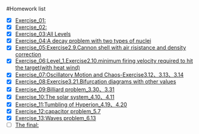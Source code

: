 #Homework list
- [x] [Exercise_01:]()
- [x] [Exercise_02:](https://www.zybuluo.com/cszzlhh/note/505447)
- [x] [Exercise_03:All Levels](https://www.zybuluo.com/cszzlhh/note/513193)
- [x] [Exercise_04:A decay problem with two types of nuclei](https://www.zybuluo.com/cszzlhh/note/525942)
- [x] [Exercise_05:Exercise2.9.Cannon shell with air risistance and density correction](https://www.zybuluo.com/cszzlhh/note/534216)
- [x] [Exercise_06:Level_1.Exercise2.10.minimum firing velocity required to hit the target(with heat wind)](https://www.zybuluo.com/cszzlhh/note/542122)
- [x] [Exercise_07:Oscillatory Motion and Chaos-Exercise3.12、3.13、3.14](https://www.zybuluo.com/cszzlhh/note/550408)
- [x] [Exercise_08:Exercise3.21.Bifurcation diagrams with other values](https://www.zybuluo.com/cszzlhh/note/565983)
- [x] [Exercise_09:Billiard problem_3.30、3.31](https://www.zybuluo.com/cszzlhh/note/573749)
- [x] [Exercise_10:The solar system_4.10、4.11](https://www.zybuluo.com/cszzlhh/note/581834)
- [x] [Exercise_11:Tumbling of Hyperion_4.19、4.20](https://www.zybuluo.com/cszzlhh/note/589858)
- [x] [Exercise_12:capacitor problem_5.7](https://www.zybuluo.com/cszzlhh/note/597381)
- [x] [Exercise_13:Waves problem_6.13](https://www.zybuluo.com/cszzlhh/note/604500)
- [ ] [The final:]()
